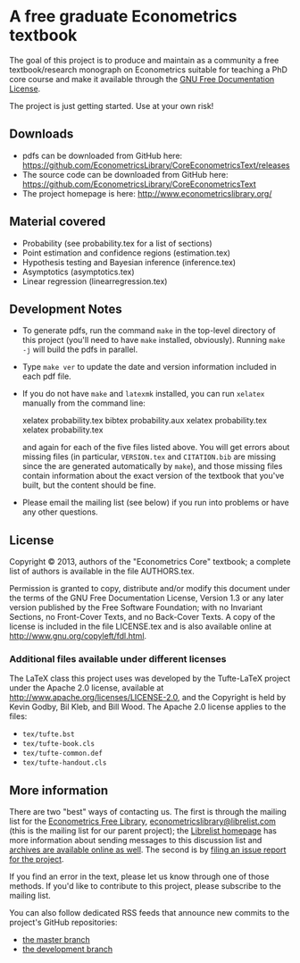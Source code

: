 A free graduate Econometrics textbook
=====================================

The goal of this project is to produce and maintain as a community a
free textbook/research monograph on Econometrics suitable for teaching
a PhD core course and make it available through the
[GNU Free Documentation License](http://www.gnu.org/copyleft/fdl.html).

The project is just getting started. Use at your own risk!

Downloads
---------

* pdfs can be downloaded from GitHub here:
  <https://github.com/EconometricsLibrary/CoreEconometricsText/releases>
* The source code can be downloaded from GitHub here:
  <https://github.com/EconometricsLibrary/CoreEconometricsText>
* The project homepage is here:
  <http://www.econometricslibrary.org/>

Material covered
----------------

* Probability (see probability.tex for a list of sections)
* Point estimation and confidence regions (estimation.tex)
* Hypothesis testing and Bayesian inference (inference.tex)
* Asymptotics (asymptotics.tex)
* Linear regression (linearregression.tex)

Development Notes
-----------------

* To generate pdfs, run the command `make` in the top-level directory
  of this project (you'll need to have `make` installed, obviously).
  Running `make -j` will build the pdfs in parallel.

* Type `make ver` to update the date and version information included
  in each pdf file.

* If you do not have `make` and `latexmk` installed, you can run
  `xelatex` manually from the command line:

    xelatex probability.tex
    bibtex probability.aux
    xelatex probability.tex
    xelatex probability.tex

  and again for each of the five files listed above.  You will get
  errors about missing files (in particular, `VERSION.tex` and
  `CITATION.bib` are missing since the are generated automatically by
  `make`), and those missing files contain information about the exact
  version of the textbook that you've built, but the content should be
  fine.

* Please email the mailing list (see below) if you run into problems
  or have any other questions.

License
-------

Copyright © 2013, authors of the "Econometrics Core" textbook; a
complete list of authors is available in the file AUTHORS.tex.

Permission is granted to copy, distribute and/or modify this document
under the terms of the GNU Free Documentation License, Version 1.3 or
any later version published by the Free Software Foundation; with no
Invariant Sections, no Front-Cover Texts, and no Back-Cover Texts.  A
copy of the license is included in the file LICENSE.tex and is also
available online at <http://www.gnu.org/copyleft/fdl.html>.

### Additional files available under different licenses

The LaTeX class this project uses was developed by the Tufte-LaTeX
project under the Apache 2.0 license, available at
<http://www.apache.org/licenses/LICENSE-2.0>, and the Copyright is
held by Kevin Godby, Bil Kleb, and Bill Wood.  The Apache 2.0 license
applies to the files:

* `tex/tufte.bst`
* `tex/tufte-book.cls`
* `tex/tufte-common.def`
* `tex/tufte-handout.cls`

More information
----------------

There are two "best" ways of contacting us.  The first is through the
mailing list for the [Econometrics Free
Library](http://www.econometricslibrary.org),
<econometricslibrary@librelist.com> (this is the mailing list for our
parent project); the [Librelist homepage](http://librelist.com/) has
more information about sending messages to this discussion list and
[archives are available online as
well](http://librelist.com/browser/econometricslibrary/).  The second
is by [filing an issue report for the
project](https://github.com/EconometricsLibrary/GraduateText/issues/new).

If you find an error in the text, please let us know through one of
those methods.  If you'd like to contribute to this project, please
subscribe to the mailing list.

You can also follow dedicated RSS feeds that announce new commits to
the project's GitHub repositories:
* [the master branch](https://github.com/EconometricsLibrary/CoreEconometricsText/commits/master.atom)
* [the development branch](https://github.com/EconometricsLibrary/CoreEconometricsText/commits/dev.atom)
